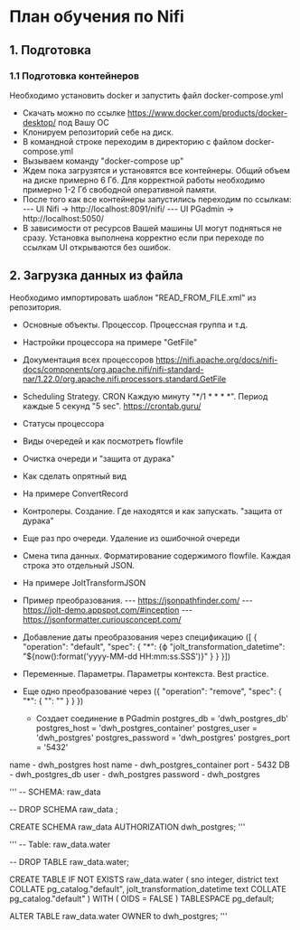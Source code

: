 # План обучения по Nifi
## 1. Подготовка
### 1.1 Подготовка контейнеров
Необходимо установить docker и запустить файл docker-compose.yml
- Скачать можно по ссылке https://www.docker.com/products/docker-desktop/ под Вашу ОС
- Клонируем репозиторий себе на диск.
- В командной строке переходим в директорию с файлом docker-compose.yml
- Вызываем команду "docker-compose up"
- Ждем пока загрузятся и установятся все контейнеры. Общий объем на диске примерно 6 Гб. Для корректной работы необходимо примерно 1-2 Гб свободной оперативной памяти.
- После того как все контейнеры запустились переходим по ссылкам:
--- UI Nifi -> http://localhost:8091/nifi/
--- UI PGadmin -> http://localhost:5050/
- В зависимости от ресурсов Вашей машины UI могут подняться не сразу. Установка выполнена корректно если при переходе по ссылкам UI открываются без ошибок.

## 2. Загрузка данных из файла
Необходимо импортировать шаблон "READ_FROM_FILE.xml" из репозитория.
- Основные объекты. Процессор. Процессная группа и т.д.

- Настройки процессора на примере "GetFile"
- Документация всех процессоров https://nifi.apache.org/docs/nifi-docs/components/org.apache.nifi/nifi-standard-nar/1.22.0/org.apache.nifi.processors.standard.GetFile
- Scheduling Strategy. CRON Каждую минуту "*/1 * * * *". Период каждые 5 секунд "5 sec". https://crontab.guru/
- Статусы процессора
- Виды очередей и как посмотреть flowfile
- Очистка очереди и "защита от дурака"
- Как сделать опрятный вид

- На примере ConvertRecord
- Контролеры. Создание. Где находятся и как запускать. "защита от дурака"
- Еще раз про очереди. Удаление из ошибочной очереди
- Смена типа данных. Форматирование содержимого flowfile. Каждая строка это отдельный JSON.

- На примере JoltTransformJSON
- Пример преобразования. 
--- https://jsonpathfinder.com/ 
--- https://jolt-demo.appspot.com/#inception 
--- https://jsonformatter.curiousconcept.com/
- Добавление даты преобразования через спецификацию ([
  {
    "operation": "default",
    "spec": {
      "*": {ф
        "jolt_transformation_datetime": "${now():format('yyyy-MM-dd HH:mm:ss.SSS')}"
      }
    }
}])
- Переменные. Параметры. Параметры контекста. Best practice.
- Еще одно преобразование через ({
    "operation": "remove",
    "spec": {
      "*": {
        "": ""
      }
    }
  })

  - Создает соединение в PGadmin
postgres_db = 'dwh_postgres_db'
postgres_host = 'dwh_postgres_container'
postgres_user = 'dwh_postgres'
postgres_password = 'dwh_postgres'
postgres_port = '5432'

name - dwh_postgres
host name - dwh_postgres_container
port - 5432
DB - dwh_postgres_db
user - dwh_postgres
password - dwh_postgres

'''
-- SCHEMA: raw_data

-- DROP SCHEMA raw_data ;

CREATE SCHEMA raw_data
    AUTHORIZATION dwh_postgres;
'''

'''
-- Table: raw_data.water

-- DROP TABLE raw_data.water;

CREATE TABLE IF NOT EXISTS raw_data.water
(
    sno integer,
    district text COLLATE pg_catalog."default",
    jolt_transformation_datetime text COLLATE pg_catalog."default"
)
WITH (
    OIDS = FALSE
)
TABLESPACE pg_default;

ALTER TABLE raw_data.water
    OWNER to dwh_postgres;
'''